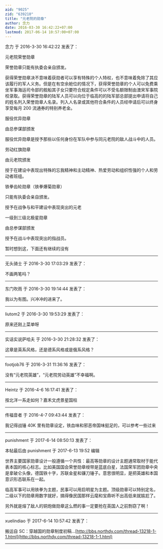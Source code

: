 ```yaml
---
aid: "9025"
zid: "639210"
title: "元老院的勋章"
author: 念力
date: 2016-03-30 16:42:22+07:00
lastmod: 2017-06-14 10:57:00+07:00
---
```


念力 于 2016-3-30 16:42:22 发表了：

元老院荣誉勋章

荣誉勋章只能有执委会亲自颁发。

获得荣誉勋章决不意味着获勋者可以享有特殊的个人特权，也不意味着免除了其应该履行的军人义务。但是在有空余舱位的情况下，获得荣誉勋章的个人可以免费乘坐军事海运司令部的舰船其子女只要符合规定条件可以不受名额限制由澳宋军事院校录取。获得荣誉勋章的陆军人员可以向位于临高的的陆军部总部提出申请将自己的姓名列入荣誉勋章人名录。列入人名录或其他符合条件的人员经申请后可以终身享受每月 200 流通券的特别养老金。

服役优异勋章

由总参谋部颁发

服役优异勋章是授予那些以任何身份在军队中参与同元老院的敌人战斗中的人员。

劳动红旗勋章

由元老院颁发

授于在建设中表现出特殊的忘我精神和主动精神、热爱劳动和组织性强的个人和劳动者班组。

铁拳齿轮勋章（铁拳爆菊勋章）

只能有执委会亲自颁发。

授予在战争与和平建设中表现突出的元老

一级到三级北极星勋章

由总参谋部颁发

授予在战斗中表现突出的指战员。

暂时想到这，下面还有继续的没有

---

无头骑士 于 2016-3-30 17:03:29 发表了：

不画两笔吗？

---

东门吹雨 于 2016-3-30 19:14:44 发表了：

我以为有图。兴冲冲的进来了。

---

liutom2 于 2016-3-30 19:53:29 发表了：

原来还刚上菜单呀

---

实话实说萨哈夫 于 2016-3-30 21:28:32 发表了：

这章是英系风格，还是德系风格或是俄系风格？

---

footjob76 于 2016-3-31 11:36:16 发表了：

没有“元老院英雄”，“元老院劳动英雄”不幸福啊。

---

Heintz 于 2016-4-6 16:17:41 发表了：

按北洋一系走如何？嘉禾文虎景星国柱

---

传福音者 于 2016-4-7 09:43:44 发表了：

我记得战锤 40K 里有勋章设定，铁血味和邪恶帝国味挺足的，可以参考一些过来

---

punishment 于 2017-6-14 08:50:13 发表了：

本帖最后由 punishment 于 2017-6-13 19:52 编辑

世界主要国家勋章设计一般遵循一个共性：最高等勋章的设计主题通常取材于能代表本国的核心标志。比如美国国会荣誉勋章绶带是蓝底白星，法国荣军团勋章中央是拿破仑头像，德国铁十字，苏联金星和镰刀锤子。意思很明显，是把英雄和本国意识形态联系在一起。

临高军事可以用铁拳为主题，民事可以用启明星为主题。顶级勋章可以特别定名，二级以下的勋章用数字就好，搞得像民国那样云麾和宝鼎听不出高低来就尴尬了。

另外就是熔了敌人的铜炮做勋章这么燃的事一定要抢在英国人之前剽窃了啊！

---

xuelindiao 于 2017-6-14 10:57:42 发表了：

搬运自 SC：穿越国的勋章制度初稿...[http://bbs.northdy.com/thread-13218-1-1.html](http://bbs.northdy.com/thread-13218-1-1.html)

---
